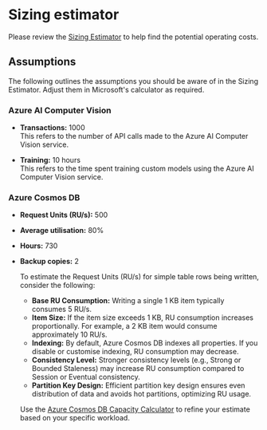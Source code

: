 # Sizing estimator

Please review the [Sizing Estimator](https://azure.com/e/5662e49987994a78a3f75d12141490dd) to help find the potential operating costs.

## Assumptions
The following outlines the assumptions you should be aware of in the Sizing Estimator. Adjust them in Microsoft's calculator as required.

### Azure AI Computer Vision
- **Transactions:** 1000  
    This refers to the number of API calls made to the Azure AI Computer Vision service.

- **Training:** 10 hours  
    This refers to the time spent training custom models using the Azure AI Computer Vision service.

### Azure Cosmos DB
- **Request Units (RU/s):** 500
- **Average utilisation:** 80%
- **Hours:** 730
- **Backup copies:** 2

    To estimate the Request Units (RU/s) for simple table rows being written, consider the following:

    - **Base RU Consumption:** Writing a single 1 KB item typically consumes 5 RU/s.
    - **Item Size:** If the item size exceeds 1 KB, RU consumption increases proportionally. For example, a 2 KB item would consume approximately 10 RU/s.
    - **Indexing:** By default, Azure Cosmos DB indexes all properties. If you disable or customise indexing, RU consumption may decrease.
    - **Consistency Level:** Stronger consistency levels (e.g., Strong or Bounded Staleness) may increase RU consumption compared to Session or Eventual consistency.
    - **Partition Key Design:** Efficient partition key design ensures even distribution of data and avoids hot partitions, optimizing RU usage.

    Use the [Azure Cosmos DB Capacity Calculator](https://cosmos.azure.com/capacitycalculator/) to refine your estimate based on your specific workload.